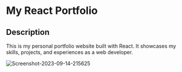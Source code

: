 # My React Portfolio

## Description

This is my personal portfolio website built with React. It showcases my skills, projects, and experiences as a web developer.

<img src="https://i.ibb.co/yXVykbv/Screenshot-2023-09-14-215625.png" alt="Screenshot-2023-09-14-215625" border="0">
